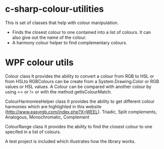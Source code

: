 c-sharp-colour-utilities
========================

This is set of classes that help with colour manipulation. 

 - Finds the closest colour to one contained into a list of colours. It can also give out the name of the colour.
 - A harmony colour helper to find complementary colours.
 

WPF colour utils
================
Colour class
It provides the ability to convert a colour from RGB to HSL or from HSLto RGBColours can be create from a System.Drawing.Color or RGB values or HSL values.
A Colour can be compared with another colour by using == or != or with the method getIsColourMatch. 

ColourHarmoniesHelper class
It provides the ability to get different colour harmonies which are highlighted in this website (http://www.easyrgb.com/index.php?X=WEEL).
Triadic, Split complements, Analogous, Monochromatic, Complement

ColourRange class
It provides the ability to find the closest colour to one specifed in a list of colours.



A test project is included which illustrates how the library works.